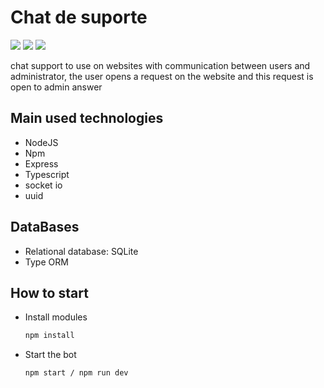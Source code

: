 # Chat de suporte

![](https://img.shields.io/badge/npm-7.12.0-blue) ![](https://img.shields.io/badge/NodeJS-14.16.0-blue) ![](https://img.shields.io/badge/Express-4.17.1-blue)

chat support to use on websites with communication between users and administrator, the user opens a request on the website and this request is open to admin answer

## Main used technologies

- NodeJS
- Npm
- Express
- Typescript
- socket io
- uuid

## DataBases

- Relational database: SQLite
- Type ORM

## How to start
- Install modules

    ```bash
    npm install
    ```

- Start the bot

    ```bash
    npm start / npm run dev
    ```